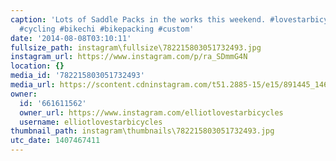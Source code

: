 ```yaml
---
caption: 'Lots of Saddle Packs in the works this weekend. #lovestarbicyclebags #handmade
  #cycling #bikechi #bikepacking #custom'
date: '2014-08-08T03:10:11'
fullsize_path: instagram\fullsize\782215803051732493.jpg
instagram_url: https://www.instagram.com/p/ra_SDmmG4N
location: {}
media_id: '782215803051732493'
media_url: https://scontent.cdninstagram.com/t51.2885-15/e15/891445_1468995583355404_1083238573_n.jpg?ig_cache_key=NzgyMjE1ODAzMDUxNzMyNDkz.2
owner:
  id: '661611562'
  owner_url: https://www.instagram.com/elliotlovestarbicycles
  username: elliotlovestarbicycles
thumbnail_path: instagram\thumbnails\782215803051732493.jpg
utc_date: 1407467411
---
```

